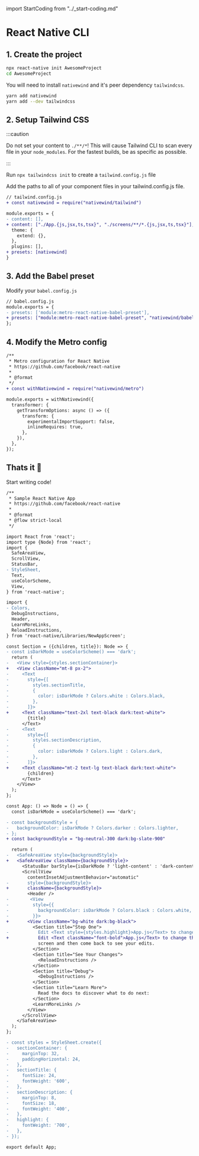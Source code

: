 import StartCoding from "../\_start-coding.md"

# React Native CLI

## 1. Create the project

```bash
npx react-native init AwesomeProject
cd AwesomeProject
```

You will need to install `nativewind` and it's peer dependency `tailwindcss`.

```bash
yarn add nativewind
yarn add --dev tailwindcss
```

## 2. Setup Tailwind CSS

:::caution

Do not set your content to `./**/*`! This will cause Tailwind CLI to scan every file in your `node_modules`.
For the fastest builds, be as specific as possible.

:::

Run `npx tailwindcss init` to create a `tailwind.config.js` file

Add the paths to all of your component files in your tailwind.config.js file.

```diff
// tailwind.config.js
+ const nativewind = require("nativewind/tailwind")

module.exports = {
- content: [],
+ content: ["./App.{js,jsx,ts,tsx}", "./screens/**/*.{js,jsx,ts,tsx}"],
  theme: {
    extend: {},
  },
  plugins: [],
+ presets: [nativewind]
}
```

## 3. Add the Babel preset

Modify your `babel.config.js`

```diff
// babel.config.js
module.exports = {
- presets: ['module:metro-react-native-babel-preset'],
+ presets: ["module:metro-react-native-babel-preset", "nativewind/babel"],
};
```

## 4. Modify the Metro config

```diff
/**
 * Metro configuration for React Native
 * https://github.com/facebook/react-native
 *
 * @format
 */
+ const withNativewind = require("nativewind/metro")

module.exports = withNativewind({
  transformer: {
    getTransformOptions: async () => ({
      transform: {
        experimentalImportSupport: false,
        inlineRequires: true,
      },
    }),
  },
});
```

## Thats it 🎉

Start writing code!

```diff
/**
 * Sample React Native App
 * https://github.com/facebook/react-native
 *
 * @format
 * @flow strict-local
 */

import React from 'react';
import type {Node} from 'react';
import {
  SafeAreaView,
  ScrollView,
  StatusBar,
- StyleSheet,
  Text,
  useColorScheme,
  View,
} from 'react-native';

import {
- Colors,
  DebugInstructions,
  Header,
  LearnMoreLinks,
  ReloadInstructions,
} from 'react-native/Libraries/NewAppScreen';

const Section = ({children, title}): Node => {
- const isDarkMode = useColorScheme() === 'dark';
  return (
-   <View style={styles.sectionContainer}>
+   <View className="mt-8 px-2">
-     <Text
-       style={[
-         styles.sectionTitle,
-         {
-           color: isDarkMode ? Colors.white : Colors.black,
-         },
-       ]}>
+     <Text className="text-2xl text-black dark:text-white">
        {title}
      </Text>
-     <Text
-       style={[
-         styles.sectionDescription,
-         {
-           color: isDarkMode ? Colors.light : Colors.dark,
-         },
-       ]}>
+     <Text className="mt-2 text-lg text-black dark:text-white">
        {children}
      </Text>
    </View>
  );
};

const App: () => Node = () => {
  const isDarkMode = useColorScheme() === 'dark';

- const backgroundStyle = {
-   backgroundColor: isDarkMode ? Colors.darker : Colors.lighter,
- };
+ const backgroundStyle = "bg-neutral-300 dark:bg-slate-900"

  return (
-   <SafeAreaView style={backgroundStyle}>
+   <SafeAreaView className={backgroundStyle}>
      <StatusBar barStyle={isDarkMode ? 'light-content' : 'dark-content'} />
      <ScrollView
        contentInsetAdjustmentBehavior="automatic"
-       style={backgroundStyle}>
+       className={backgroundStyle}>
        <Header />
-        <View
-         style={{
-           backgroundColor: isDarkMode ? Colors.black : Colors.white,
-         }}>
+       <View className="bg-white dark:bg-black">
          <Section title="Step One">
-           Edit <Text style={styles.highlight}>App.js</Text> to change this
+           Edit <Text className="font-bold">App.js</Text> to change this
            screen and then come back to see your edits.
          </Section>
          <Section title="See Your Changes">
            <ReloadInstructions />
          </Section>
          <Section title="Debug">
            <DebugInstructions />
          </Section>
          <Section title="Learn More">
            Read the docs to discover what to do next:
          </Section>
          <LearnMoreLinks />
        </View>
      </ScrollView>
    </SafeAreaView>
  );
};

- const styles = StyleSheet.create({
-   sectionContainer: {
-     marginTop: 32,
-     paddingHorizontal: 24,
-   },
-   sectionTitle: {
-     fontSize: 24,
-     fontWeight: '600',
-   },
-   sectionDescription: {
-     marginTop: 8,
-     fontSize: 18,
-     fontWeight: '400',
-   },
-   highlight: {
-     fontWeight: '700',
-   },
- });

export default App;
```
